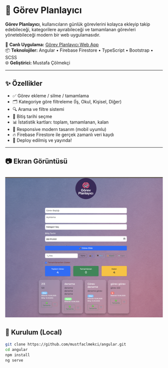 # 🧠 Görev Planlayıcı

**Görev Planlayıcı**, kullanıcıların günlük görevlerini kolayca ekleyip takip edebileceği, kategorilere ayırabileceği ve tamamlanan görevleri yönetebileceği modern bir web uygulamasıdır.

🔗 **Canlı Uygulama:** [Görev Planlayıcı Web App](https://gorev-takip-b6356.web.app)  
📦 **Teknolojiler:** Angular • Firebase Firestore • TypeScript • Bootstrap • SCSS  
🌐 **Geliştirici:** Mustafa Çölmekçi

---

## ✨ Özellikler

- ✅ Görev ekleme / silme / tamamlama
- 🗂️ Kategoriye göre filtreleme (İş, Okul, Kişisel, Diğer)
- 🔍 Arama ve filtre sistemi
- 📆 Bitiş tarihi seçme
- 📊 İstatistik kartları: toplam, tamamlanan, kalan
- 🌈 Responsive modern tasarım (mobil uyumlu)
- 🔥 Firebase Firestore ile gerçek zamanlı veri kaydı
- 🚀 Deploy edilmiş ve yayında!

---
## 📷 Ekran Görüntüsü

![Görev Planlayıcı](src/assets/screenshot.png)
--

## 🚀 Kurulum (Local)

```bash
git clone https://github.com/mustfaclmekci/angular.git
cd angular
npm install
ng serve
